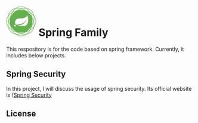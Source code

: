 # <img src="docs/images/spring-framework.png" width="80" height="80"> Spring Family

This respository is for the code based on spring framework. Currently, it includes below projects.  

## Spring Security

In this project, I will discuss the usage of spring security. Its official website is ([Spring Security](https://spring.io/projects/spring-security)


## License

